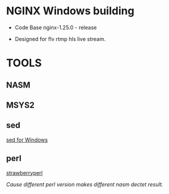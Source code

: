 # NGINX Windows building

* Code Base nginx-1.25.0 - release

* Designed for flv rtmp hls live stream.

# TOOLS 
## NASM

## MSYS2

## sed
[sed for Windows](https://gnuwin32.sourceforge.net/packages/sed.htm)
 
## perl
[strawberryperl](https://strawberryperl.com/download/5.32.1.1/strawberry-perl-5.32.1.1-64bit.msi)

_Cause different perl version makes different nasm dectet result._
